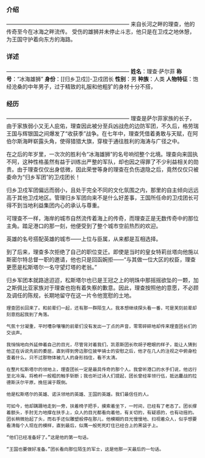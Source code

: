 ### 介绍
———————————————————————
来自长河之畔的理查，他的传奇至今在冰海之畔流传。
受伤的雄狮并未停止斗志，他只是在卫戍之地休憩，为王国守护着向东方的海路。
### 详述
———————————————————————
**姓名**：理查·萨尔菲
**称号**：“冰海雄狮”
**身份**：[[归乡卫戍]]-卫戍团长
**性别**：男
**种族**：人类
**人物特征**：饱经沧桑的中年男子，过于精致的礼服和他粗犷的身材十分不搭，
### 经历
———————————————————————
理查是萨尔菲家族的长子，由于家族弱小又无人庇佑，理查因此被分至兵凶战危的边防军团，不久后，格劳瑞王国与辉银国之间爆发了“收获季”战争。在七年中，理查凭借着勇敢与天赋，在阿伯尔斯海畔崭露头角，使得猎猎大旗，穿梭于通往胜利的海涛与广径之中。

在之后的年岁里，一次次的胜利令“冰海雄狮”的名号响彻整个北境。理查向来固执不阿，这种性格虽然有益于训练出严整的军队，却也因之得罪了不少利益相关的勋贵。由于理查仅仅出身低微，因此荣誉等身的理查在负伤退隐之后，竟然仅仅只被委命为“归乡军团”的卫戍团长！

归乡卫戍军团偏远而弱小，且处于完全不同的文化氛围之内，那里的自主倾向远远高于其他卫戍地区。管理归乡军团向来不是什么好差事，王国所任命的卫戍团长可得不到当地利益集团内心的承认与尊重。

可理查不一样，海岸的城市自然流传着海上的传奇，而理查正是无数传奇中的那位主角。踏足港口的那一刻，他便受到了整个城市空前热烈的欢迎。

英雄的名号搭配英雄的城市——上位与臣属，从来都是互相选择。

到了后来，理查多次拒绝了自己的职位变迁。即使是当时的皇女特莉丝塔向他施以斯密尔特总督一职的邀请，他也只是回函婉拒——“与其做一位大区的权臣，理查更愿是松斯塔尔一名守望灯塔的老翁。”

归乡军团本就路途迢迢，松斯塔尔也已是王冠之上的明珠中那摇摇欲坠的一颗，加之斯佩比亚家族对于理查也抱有着失察的歉意。因此，理查按照他的意愿，不必顾及调任的陈规，长期地留守在这一片令他宽慰的土地。

```
理查团长回来了。和前辈们一起，还有那一群陌生人。我本想继续探头看一番，可是芙刻前辈却刻意抱起我到了角落。

气氛十分凝重，平时嘈杂嚷嚷的前辈们没有发出一丁点的声音，零零碎碎地却传来理查团长们的交谈声。

我悄悄地向外延伸着自己的目光，尽管背对着我们，凯恩斯团长吹胡子瞪眼的样子，能让人猜到他正在诉说先前的委屈，直到得到旁边那位披甲骑士的安慰之后，他才在几人的注视之中俯身检查着什么，只不过那物体被几人的身形挡住，看不太清。

在整片松斯塔尔的领地上，理查团长一定是最具传奇的那个人。我曾听港口的水手们说，他远行至北冷海，将桅杆一般粗的触手斩断；我也听过诗人们提起，团长曾经率领行伍，抵达鏖战的拉德斯沃尔平原，挽狂澜于既倒。 

他是松斯塔尔的英雄、诺沃领地的英雄、王国的英雄。我们最信任的人。

可如今，他却蹒跚地走到一旁，扶着椅子把手，摸索着坐下，一时间，已经有了老态了。团长撑着额头，手肘无力地撑在扶手上，众人的目光都看向着他，有关切的，有疑惑的，也有动摇的。团长稍微抬起了头，而右手还似雕塑般停在那儿，他模糊的目光慢慢地、扫视着众人，似乎想要看清每个人现在的模样，直到最后，似鹰一般死死盯住已经合上的黑袋子上。

“他们已经准备好了。”这是他的第一句话。

“王国也要做好准备。”团长看向那位陌生的军士，这是他那一天最后的一句话。
```